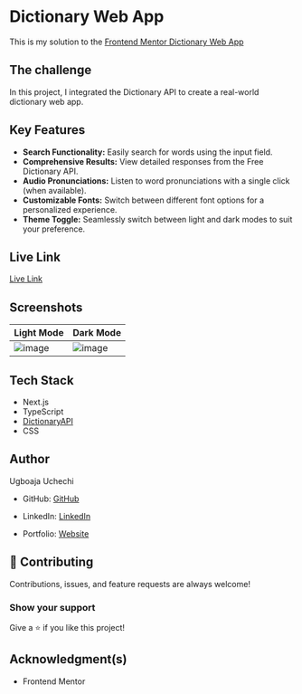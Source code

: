 # Dictionary Web App

This is my solution to the [Frontend Mentor Dictionary Web App](https://www.frontendmentor.io/challenges/dictionary-web-app-h5wwnyuKFL)

## The challenge

In this project, I integrated the Dictionary API to create a real-world dictionary web app.

## Key Features

- **Search Functionality:** Easily search for words using the input field.
- **Comprehensive Results:** View detailed responses from the Free Dictionary API.
- **Audio Pronunciations:** Listen to word pronunciations with a single click (when available).
- **Customizable Fonts:** Switch between different font options for a personalized experience.
- **Theme Toggle:** Seamlessly switch between light and dark modes to suit your preference.

## Live Link

[Live Link](https://dictionsearch.vercel.app/)

## Screenshots

Light Mode | Dark Mode
------------- | -------------
![image](https://github.com/Ugboaja-Uchechi/dictionary/assets/74814780/de04837a-a618-411e-8660-b8e992797e3e)  |  ![image](https://github.com/Ugboaja-Uchechi/dictionary/assets/74814780/c8231dd6-68c3-42bf-9c13-9a0239f68762)

## Tech Stack

- Next.js
- TypeScript
- [DictionaryAPI](https://dictionaryapi.dev/)
- CSS

## Author
Ugboaja Uchechi

- GitHub: [GitHub](https://github.com/Ugboaja-Uchechi)

- LinkedIn: [LinkedIn](https://www.linkedin.com/in/stephanie-ugboaja/)

- Portfolio: [Website](https://tired-coder.vercel.app/)

## 🤝 Contributing

Contributions, issues, and feature requests are always welcome!

### Show your support

Give a ⭐️ if you like this project!

## Acknowledgment(s)

- Frontend Mentor
